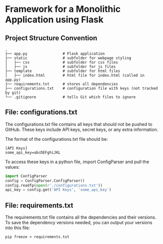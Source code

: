# Framework for a Monolithic Application using Flask


## Project Structure Convention

    .
    ├── app.py                # Flask application
    ├── static                # subfolder for webpage styling
    │   ├── css               # subfolder for css files
    │   ├── js                # subfolder for js files
    ├── template              # subfolder for html files
    │   ├── index.html        # html file for index.html (called in app.py)
    ├── requirements.txt      # stores all dependencies
    ├── configurations.txt    # configuration file with keys (not tracked by git)
    └── .gitignore            # tells Git which files to ignore


## File: configurations.txt

The configurations.txt file contains all keys that should not be pushed to GitHub. These keys include API keys, secret keys, or any extra information.

The format of the configurations.txt file should be:
```text
[API Keys]
some_api_key=abcDEFghiJKL
```

To access these keys in a python file, import ConfigParser and pull the values:
```python
import ConfigParser
config = ConfigParser.ConfigParser()
config.readfp(open(r'./configurations.txt'))
api_key = config.get('API Keys', 'some_api_key')
```


## File: requirements.txt

The requirements.txt file contains all the dependencies and their versions. To save the dependency versions needed, you can output your versions into this file:
```shell
pip freeze > requirements.txt
```
